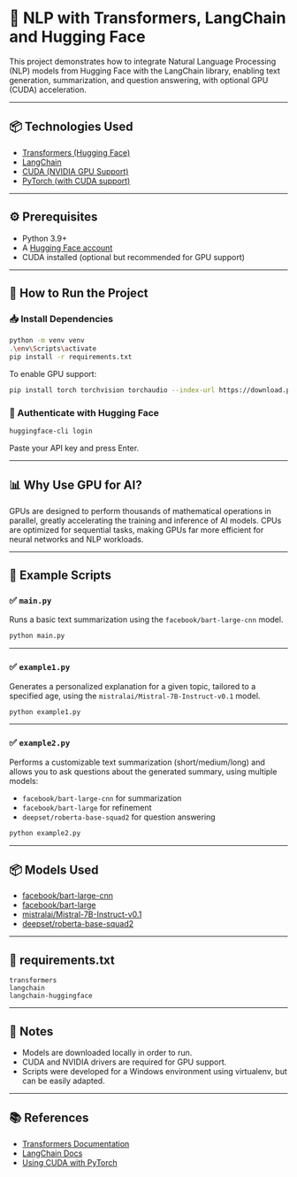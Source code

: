 
# 🤖 NLP with Transformers, LangChain and Hugging Face

This project demonstrates how to integrate Natural Language Processing (NLP) models from Hugging Face with the LangChain library, enabling text generation, summarization, and question answering, with optional GPU (CUDA) acceleration.

---

## 📦 Technologies Used

- [Transformers (Hugging Face)](https://huggingface.co/docs/transformers/index)
- [LangChain](https://python.langchain.com/docs/get_started/introduction)
- [CUDA (NVIDIA GPU Support)](https://developer.nvidia.com/cuda-downloads)
- [PyTorch (with CUDA support)](https://pytorch.org/get-started/locally/)

---

## ⚙️ Prerequisites

- Python 3.9+
- A [Hugging Face account](https://huggingface.co/join)
- CUDA installed (optional but recommended for GPU support)

---

## 🚀 How to Run the Project

### 📥 Install Dependencies

```bash
python -m venv venv
.\env\Scripts\activate
pip install -r requirements.txt
```

To enable GPU support:

```bash
pip install torch torchvision torchaudio --index-url https://download.pytorch.org/whl/cu128
```

### 🔐 Authenticate with Hugging Face

```bash
huggingface-cli login
```

Paste your API key and press Enter.

---

## 📊 Why Use GPU for AI?

GPUs are designed to perform thousands of mathematical operations in parallel, greatly accelerating the training and inference of AI models. CPUs are optimized for sequential tasks, making GPUs far more efficient for neural networks and NLP workloads.

---

## 📜 Example Scripts

### ✅ `main.py`

Runs a basic text summarization using the `facebook/bart-large-cnn` model.

```bash
python main.py
```

---

### ✅ `example1.py`

Generates a personalized explanation for a given topic, tailored to a specified age, using the `mistralai/Mistral-7B-Instruct-v0.1` model.

```bash
python example1.py
```

---

### ✅ `example2.py`

Performs a customizable text summarization (short/medium/long) and allows you to ask questions about the generated summary, using multiple models:

- `facebook/bart-large-cnn` for summarization
- `facebook/bart-large` for refinement
- `deepset/roberta-base-squad2` for question answering

```bash
python example2.py
```

---

## 📦 Models Used

- [facebook/bart-large-cnn](https://huggingface.co/facebook/bart-large-cnn)
- [facebook/bart-large](https://huggingface.co/facebook/bart-large)
- [mistralai/Mistral-7B-Instruct-v0.1](https://huggingface.co/mistralai/Mistral-7B-Instruct-v0.1)
- [deepset/roberta-base-squad2](https://huggingface.co/deepset/roberta-base-squad2)

---

## 📄 requirements.txt

```text
transformers
langchain
langchain-huggingface
```

---

## 📌 Notes

- Models are downloaded locally in order to run.
- CUDA and NVIDIA drivers are required for GPU support.
- Scripts were developed for a Windows environment using virtualenv, but can be easily adapted.

---

## 📚 References

- [Transformers Documentation](https://huggingface.co/docs/transformers/index)
- [LangChain Docs](https://python.langchain.com/docs/)
- [Using CUDA with PyTorch](https://pytorch.org/get-started/locally/)
